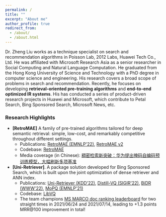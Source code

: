 ```yaml
---
permalink: /
title: ""
excerpt: "About me"
author_profile: true
redirect_from: 
  - /about/
  - /about.html
---
```

Dr. Zheng Liu works as a technique specialist on search and recommendation algorithms in Poisson Lab, 2012 Labs, Huawei Tech Co., Ltd. He was affiliated with Microsoft Research Asia as a senior researcher in Social Computing and Natural Language Computation. He graduated from the Hong Kong University of Science and Technology with a PhD degree in computer science and engineering. His research covers a broad scope of problems in search and recommendation. Recently, he focuses on developing **retrieval-oriented pre-training algorithms** and **end-to-end optimized IR systems**. His has conducted a series of product-driven research projects in Huawei and Microsoft, which contribute to Petal Search, Bing Sponsored Search, Microsoft News, etc. 

### Research Highlights
* **[RetroMAE]** A family of pre-trained algorithms tailored for deep semantic retrieval: simple, low-cost, and remarkably competitive throughout different settings.
  * Publications: [RetroMAE (EMNLP'22)](https://arxiv.org/abs/2205.12035), [RetroMAE v2](https://arxiv.org/abs/2211.08769) 
  * Codebase: [RetroMAE](https://github.com/staoxiao/RetroMAE)
  * Media coverage (in Chinese): [稠密检索新突破：华为提出掩码自编码预训练模型，大幅刷新多项基准](https://mp.weixin.qq.com/s/z9mwg1fFyY3K26Y2sTJjKQ)
* **[Uni-Retriever]**. A package solution developed for Bing Sponsored Search, which is built upon the joint optimization of dense retriever and ANN index.
  * Publications: [Uni-Retriever (KDD'22)](https://dl.acm.org/doi/10.1145/3534678.3539212), [Distill-VQ (SIGIR'22)](https://dl.acm.org/doi/abs/10.1145/3477495.3531799), [BiDR (WWW'22)](https://arxiv.org/pdf/2201.05409.pdf), [MoPQ (EMNLP'21)](https://aclanthology.org/2021.emnlp-main.640/)
  * Codebase: [LibVQ](https://github.com/staoxiao/LibVQ)
  * The team champions [MS MARCO doc ranking leaderboard](https://microsoft.github.io/msmarco/) for two straight times in 2021/06/24 and 2021/07/14, leading to +1.3 points MRR@100 improvement in total!